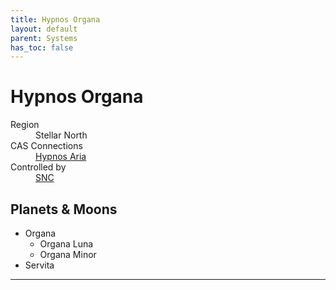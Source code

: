 ```yaml
---
title: Hypnos Organa
layout: default
parent: Systems
has_toc: false
---
```


# Hypnos Organa
<dl>
    <dt>Region</dt><dd>Stellar North</dd>
    <dt>CAS Connections</dt><dd><a href="../hypnos_aria/">Hypnos Aria</a></dd>
    <dt>Controlled by</dt><dd><a href="../../factions/snc.html">SNC</a></dd>
    <!-- <dt>Population</dt><dd>///</dd> -->
</dl>

## Planets & Moons
* Organa
    * Organa Luna
    * Organa Minor
* Servita

<!-- ## Stations
* TBD -->

----

